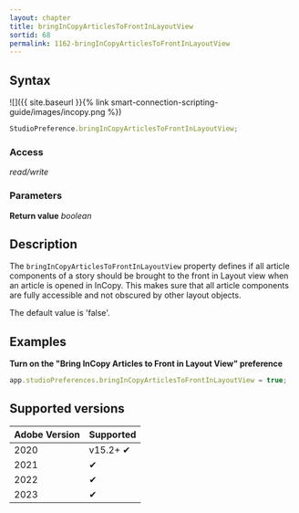 ```yaml
---
layout: chapter
title: bringInCopyArticlesToFrontInLayoutView
sortid: 68
permalink: 1162-bringInCopyArticlesToFrontInLayoutView
---
```


## Syntax

![]({{ site.baseurl }}{% link smart-connection-scripting-guide/images/incopy.png %})

```javascript
StudioPreference.bringInCopyArticlesToFrontInLayoutView;
```

### Access

_read/write_

### Parameters

**Return value** _boolean_

## Description

The `bringInCopyArticlesToFrontInLayoutView` property defines if all article components of a story should be brought to the front in Layout view when an article is opened in InCopy. This makes sure that all article components are fully accessible and not obscured by other layout objects.

The default value is 'false'.

## Examples

**Turn on the "Bring InCopy Articles to Front in Layout View" preference**

```javascript
app.studioPreferences.bringInCopyArticlesToFrontInLayoutView = true;
```

## Supported versions

| Adobe Version | Supported |
| ------------- | --------- |
| 2020          | v15.2+ ✔  |
| 2021          | ✔         |
| 2022          | ✔         |
| 2023          | ✔         |
